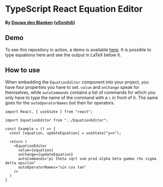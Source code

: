 # TypeScript React Equation Editor

**By [Douwe den Blanken](https://nl.linkedin.com/in/douwedenblanken)
([v0xnihili](https://github.com/V0XNIHILI/))**

## Demo

To see this repository in action, a demo is available
[here](https://flw0.github.io/equation-editor-react/). It is possible to type
equations here and see the output in LaTeX below it.

## How to use

When embedding the `EquationEditor` component into your project, you have four properties you have
to set. `value` and `onChange` speak for themselves, while `autoCommands` contains a list of commands
for which you only have to type the name of the command with a `\` in front of it. The same goes for
the `autoOperatorNames` but then for operators.

```tsx
import React, { useState } from "react";

import EquationEditor from "../EquationEditor";

const Example = () => {
  const [equation, updateEquation] = useState("y=x");

  return (
    <EquationEditor
      value={equation}
      onChange={updateEquation}
      autoCommands="pi theta sqrt sum prod alpha beta gamma rho sigma delta epsilon"
      autoOperatorNames="sin cos tan"
    />
  )
}